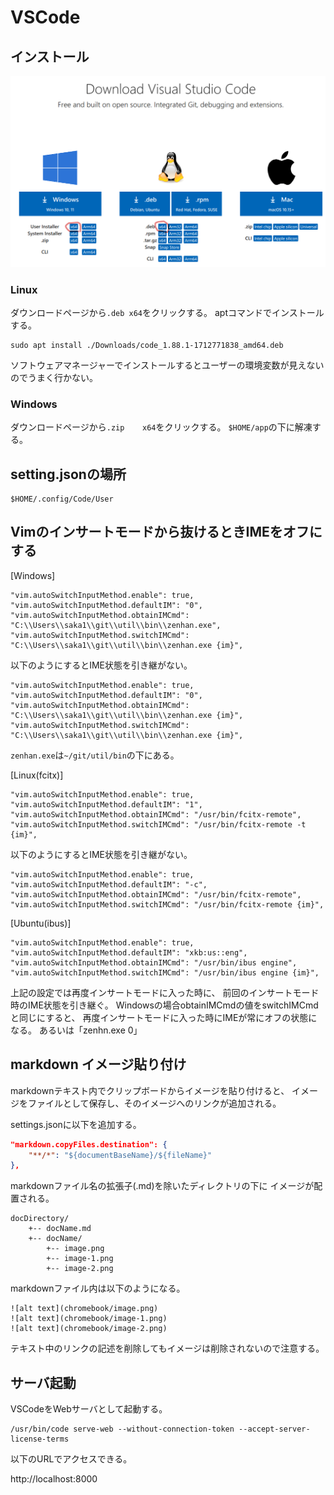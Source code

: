 # VSCode

## インストール

![alt text](vscode/image.png)

### Linux

ダウンロードページから`.deb x64`をクリックする。
aptコマンドでインストールする。

```
sudo apt install ./Downloads/code_1.88.1-1712771838_amd64.deb
```

ソフトウェアマネージャーでインストールするとユーザーの環境変数が見えないのでうまく行かない。

### Windows

ダウンロードページから`.zip	x64`をクリックする。
`$HOME/app`の下に解凍する。
## setting.jsonの場所

```
$HOME/.config/Code/User
```

## Vimのインサートモードから抜けるときIMEをオフにする

[Windows]
```
"vim.autoSwitchInputMethod.enable": true,
"vim.autoSwitchInputMethod.defaultIM": "0",
"vim.autoSwitchInputMethod.obtainIMCmd": "C:\\Users\\saka1\\git\\util\\bin\\zenhan.exe",
"vim.autoSwitchInputMethod.switchIMCmd": "C:\\Users\\saka1\\git\\util\\bin\\zenhan.exe {im}",
```
以下のようにするとIME状態を引き継がない。
```
"vim.autoSwitchInputMethod.enable": true,
"vim.autoSwitchInputMethod.defaultIM": "0",
"vim.autoSwitchInputMethod.obtainIMCmd": "C:\\Users\\saka1\\git\\util\\bin\\zenhan.exe {im}",
"vim.autoSwitchInputMethod.switchIMCmd": "C:\\Users\\saka1\\git\\util\\bin\\zenhan.exe {im}",
```
`zenhan.exe`は`~/git/util/bin`の下にある。

[Linux(fcitx)]
```
"vim.autoSwitchInputMethod.enable": true,
"vim.autoSwitchInputMethod.defaultIM": "1",
"vim.autoSwitchInputMethod.obtainIMCmd": "/usr/bin/fcitx-remote",
"vim.autoSwitchInputMethod.switchIMCmd": "/usr/bin/fcitx-remote -t {im}",
```
以下のようにするとIME状態を引き継がない。
```
"vim.autoSwitchInputMethod.enable": true,
"vim.autoSwitchInputMethod.defaultIM": "-c",
"vim.autoSwitchInputMethod.obtainIMCmd": "/usr/bin/fcitx-remote",
"vim.autoSwitchInputMethod.switchIMCmd": "/usr/bin/fcitx-remote {im}",
```
[Ubuntu(ibus)]
```
"vim.autoSwitchInputMethod.enable": true,
"vim.autoSwitchInputMethod.defaultIM": "xkb:us::eng",
"vim.autoSwitchInputMethod.obtainIMCmd": "/usr/bin/ibus engine",
"vim.autoSwitchInputMethod.switchIMCmd": "/usr/bin/ibus engine {im}",
```

上記の設定では再度インサートモードに入った時に、
前回のインサートモード時のIME状態を引き継ぐ。
Windowsの場合obtainIMCmdの値をswitchIMCmdと同じにすると、
再度インサートモードに入った時にIMEが常にオフの状態になる。
あるいは「zenhn.exe 0」


## markdown イメージ貼り付け

markdownテキスト内でクリップボードからイメージを貼り付けると、
イメージをファイルとして保存し、そのイメージへのリンクが追加される。

settings.jsonに以下を追加する。

```json
"markdown.copyFiles.destination": {
    "**/*": "${documentBaseName}/${fileName}"
},
```

markdownファイル名の拡張子(.md)を除いたディレクトリの下に
イメージが配置される。


```
docDirectory/
    +-- docName.md
    +-- docName/
        +-- image.png
        +-- image-1.png
        +-- image-2.png
```

markdownファイル内は以下のようになる。

```
![alt text](chromebook/image.png)
![alt text](chromebook/image-1.png)
![alt text](chromebook/image-2.png)
```

テキスト中のリンクの記述を削除してもイメージは削除されないので注意する。

## サーバ起動

VSCodeをWebサーバとして起動する。

```
/usr/bin/code serve-web --without-connection-token --accept-server-license-terms
```

以下のURLでアクセスできる。

http://localhost:8000